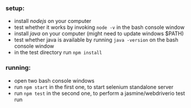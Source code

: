 ### setup:

- install *nodejs* on your computer
- test whether it works by invoking `node -v` in the bash console window
- install *java* on your computer (might need to update windows $PATH)
- test whether java is available by running `java -version` on the bash console window
- in the test directory run `npm install`

### running:

- open two bash console windows
- run `npm start` in the first one, to start selenium standalone server 
- run `npm test` in the second one, to perform a jasmine/webdriverio test run